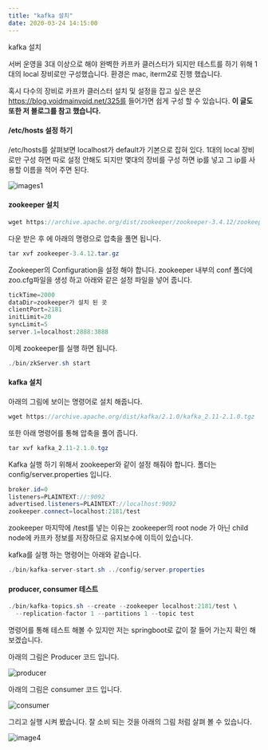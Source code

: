 ```yaml
---
title: "kafka 설치"
date: 2020-03-24 14:15:00 
---
```


kafka 설치

서버 운영을 3대 이상으로 해야 완벽한 카프카 클러스터가 되지만 테스트를 하기 위해 1대의 local 장비로만 구성했습니다. 환경은 mac, iterm2로 진행 했습니다. 

혹시 다수의 장비로 카프카 클러스터 설치 및 설정을 잡고 싶은 분은 https://blog.voidmainvoid.net/325를 들어가면 쉽게 구성 할 수 있습니다. **이 글도 또한 저 블로그를 참고 했습니다.**

#### /etc/hosts 설정 하기

/etc/hosts를 살펴보면 localhost가 default가 기본으로 잡혀 있다. 1대의 local 장비로만 구성 하면 따로 설정 안해도 되지만 몇대의 장비를 구성 하면 ip를 넣고 그 ip를 사용할 이름을 적어 주면 된다.

![images1](https://user-images.githubusercontent.com/33123391/77389176-c0e64700-6dd5-11ea-91ff-ce33305e3a6b.png)

#### zookeeper 설치

```java
wget https://archive.apache.org/dist/zookeeper/zookeeper-3.4.12/zookeeper-3.4.12.tar.gz
```

다운 받은 후 에 아래의 명령으로 압축을 풀면 됩니다.

```java
tar xvf zookeeper-3.4.12.tar.gz
```

Zookeeper의 Configuration을 설정 해야 합니다. zookeeper 내부의 conf 폴더에 zoo.cfg파일을 생성 하고 아래와 같은 설정 파일을 넣어 줍니다.

```java
tickTime=2000
dataDir=zookeeper가 설치 된 곳
clientPort=2181
initLimit=20
syncLimit=5
server.1=localhost:2888:3888
```



이제 zookeeper를 실행 하면 됩니다.

```java
./bin/zkServer.sh start
```



#### kafka 설치

아래의 그림에 보이는 명령어로 설치 해줍니다.

```java
wget https://archive.apache.org/dist/kafka/2.1.0/kafka_2.11-2.1.0.tgz
```

또한 아래 명령어를 통해 압축을 풀어 줍니다.

```java
tar xvf kafka_2.11-2.1.0.tgz
```

Kafka  실행 하기 위해서 zookeeper와 같이 설정 해줘야 합니다. 폴더는 config/server.properties 입니다.

```java
broker.id=0
listeners=PLAINTEXT://:9092
advertised.listeners=PLAINTEXT://localhost:9092
zookeeper.connect=localhost:2181/test
```

zookeeper 마지막에 /test를 넣는 이유는 zookeeper의 root node 가 아닌 child node에 카프카 정보를 저장하므로 유지보수에 이득이 있습니다.

kafka를 실행 하는 명령어는 아래와 같습니다.

```java
./bin/kafka-server-start.sh ../config/server.properties
```



#### producer, consumer 테스트

```java
./bin/kafka-topics.sh --create --zookeeper localhost:2181/test \
  --replication-factor 1 --partitions 1 --topic test
```



명령어를 통해 테스트 해볼 수 있지만 저는 springboot로 값이 잘 들어 가는지 확인 해보겠습니다.

아래의 그림은 Producer 코드 입니다.

![producer](https://user-images.githubusercontent.com/33123391/77390272-d5780e80-6dd8-11ea-8200-3e6fcb048bbc.png)

아래의 그림은 consumer 코드 입니다.

![consumer](https://user-images.githubusercontent.com/33123391/77390313-f50f3700-6dd8-11ea-912d-38fbc331c95d.png)

그리고 실행 시켜 봤습니다. 잘 소비 되는 것을 아래의 그림 처럼 살펴 볼 수 있습니다.

![image4](https://user-images.githubusercontent.com/33123391/77390427-45869480-6dd9-11ea-9bba-b3a5ccee4774.png)



